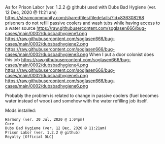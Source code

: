 As for Prison Labor (ver. 1.2.2 @ github) used with Dubs Bad Hygiene (ver. 12 Dec, 2020 @ 11:21 am)
https://steamcommunity.com/sharedfiles/filedetails/?id=836308268
prisoners do not refill passive coolers and wash tubs while having access to a water source
https://raw.githubusercontent.com/soglasen666/bug-cases/main/0002/dubsbadhygiene1.png
https://raw.githubusercontent.com/soglasen666/bug-cases/main/0002/dubsbadhygiene2.png
https://raw.githubusercontent.com/soglasen666/bug-cases/main/0002/dubsbadhygiene3.png
When I put a door colonist does this job
https://raw.githubusercontent.com/soglasen666/bug-cases/main/0002/dubsbadhygiene4.png
https://raw.githubusercontent.com/soglasen666/bug-cases/main/0002/dubsbadhygiene5.png
https://raw.githubusercontent.com/soglasen666/bug-cases/main/0002/dubsbadhygiene6.png

Probably the problem is related to change in passive coolers (fuel becomes water instead of wood) and somehow with the water refilling job itself.

Mods installed:
```
Harmony (ver. 30 Jul, 2020 @ 1:04pm)
Core 
Dubs Bad Hygiene (ver. 12 Dec, 2020 @ 11:21am)
Prison Labor (ver. 1.2.2 @ github)
Royalty [Official DLC]
```